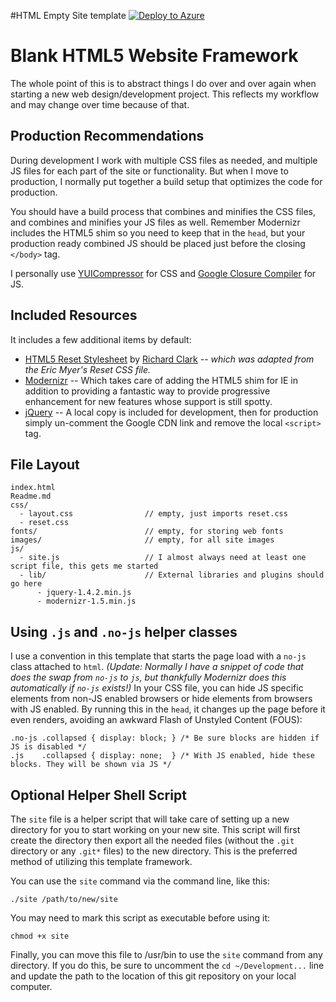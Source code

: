#HTML Empty Site template [![Deploy to Azure](http://azuredeploy.net/deploybutton.png)](https://azuredeploy.net/)


# Blank HTML5 Website Framework

The whole point of this is to abstract things I do over and over again when starting a new web design/development project. This reflects my workflow and may change over time because of that. 

## Production Recommendations

During development I work with multiple CSS files as needed, and multiple JS files for each part of the site or functionality. But when I move to production, I normally put together a build setup that optimizes the code for production.

You should have a build process that combines and minifies the CSS files, and combines and minifies your JS files as well. Remember Modernizr includes the HTML5 shim so you need to keep that in the `head`, but your production ready combined JS should be placed just before the closing `</body>` tag. 

I personally use [YUICompressor](http://developer.yahoo.com/yui/compressor/) for CSS and [Google Closure Compiler](http://code.google.com/closure/compiler/) for JS.

## Included Resources

It includes a few additional items by default:

* [HTML5 Reset Stylesheet](http://html5doctor.com/html-5-reset-stylesheet/) by [Richard Clark](http://richclarkdesign.com/) -- *which was adapted from the Eric Myer's Reset CSS file.*
* [Modernizr](http://modernizr.com) -- Which takes care of adding the HTML5 shim for IE in addition to providing a fantastic way to provide progressive enhancement for new features whose support is still spotty. 
* [jQuery](http://jquery.com) -- A local copy is included for development, then for production simply un-comment the Google CDN link and remove the local `<script>` tag.
  
## File Layout

    index.html
    Readme.md                     
    css/  
      - layout.css                // empty, just imports reset.css
      - reset.css
    fonts/                        // empty, for storing web fonts
    images/                       // empty, for all site images
    js/
      - site.js                   // I almost always need at least one script file, this gets me started
      - lib/                      // External libraries and plugins should go here
          - jquery-1.4.2.min.js
          - modernizr-1.5.min.js

## Using `.js` and `.no-js` helper classes

I use a convention in this template that starts the page load with a `no-js` class attached to `html`. *(Update: Normally I have a snippet of code that does the swap from `no-js` to `js`, but thankfully Modernizr does this automatically if `no-js` exists!)* In your CSS file, you can hide JS specific elements from non-JS enabled browsers or hide elements from browsers with JS enabled. By running this in the `head`, it changes up the page before it even renders, avoiding an awkward Flash of Unstyled Content (FOUS):

    .no-js .collapsed { display: block; } /* Be sure blocks are hidden if JS is disabled */
    .js    .collapsed { display: none;  } /* With JS enabled, hide these blocks. They will be shown via JS */
    

## Optional Helper Shell Script

The `site` file is a helper script that will take care of setting up a new directory for you to start working on your new site. This script will first create the directory then export all the needed files (without the `.git` directory or any `.git*` files) to the new directory. This is the preferred method of utilizing this template framework.

You can use the `site` command via the command line, like this:

    ./site /path/to/new/site

You may need to mark this script as executable before using it:

    chmod +x site

Finally, you can move this file to /usr/bin to use the `site` command from any directory. If you do this, be sure to uncomment the `cd ~/Development...` line and update the path to the location of this git repository on your local computer.
